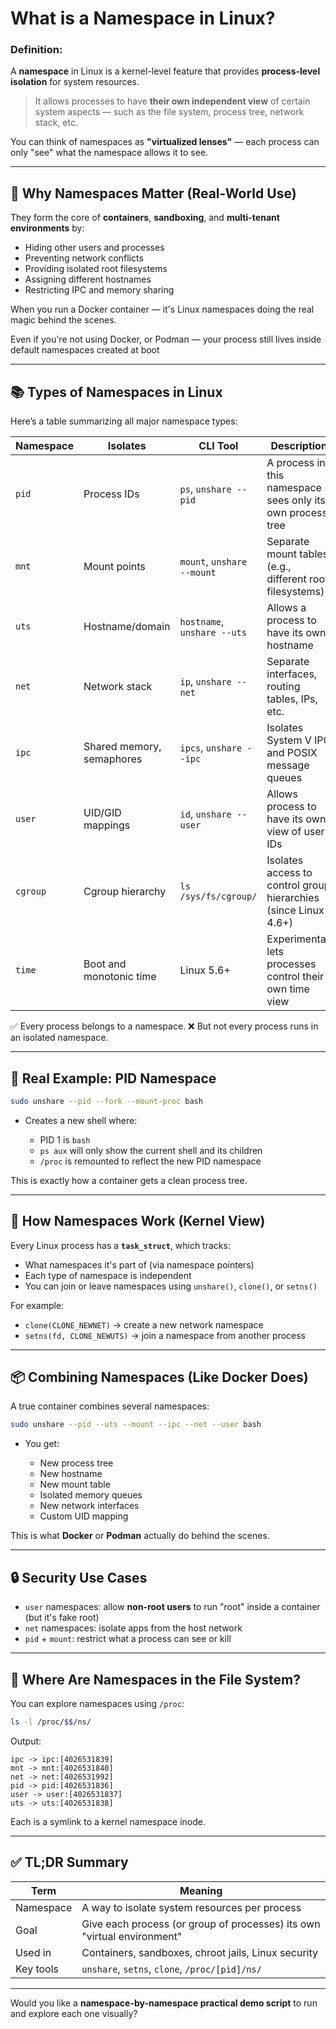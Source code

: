 # What is a Namespace in Linux?

### **Definition:**

A **namespace** in Linux is a kernel-level feature that provides **process-level isolation** for system resources.

> It allows processes to have **their own independent view** of certain system aspects — such as the file system, process tree, network stack, etc.

You can think of namespaces as **"virtualized lenses"** — each process can only "see" what the namespace allows it to see.

---

## 🧠 Why Namespaces Matter (Real-World Use)

They form the core of **containers**, **sandboxing**, and **multi-tenant environments** by:

* Hiding other users and processes
* Preventing network conflicts
* Providing isolated root filesystems
* Assigning different hostnames
* Restricting IPC and memory sharing

When you run a Docker container — it's Linux namespaces doing the real magic behind the scenes.

Even if you're not using Docker, or Podman — your process still lives inside default namespaces created at boot

---

## 📚 Types of Namespaces in Linux

Here’s a table summarizing all major namespace types:

| Namespace | Isolates                  | CLI Tool                    | Description                                                     |
| --------- | ------------------------- | --------------------------- | --------------------------------------------------------------- |
| `pid`     | Process IDs               | `ps`, `unshare --pid`       | A process in this namespace sees only its own process tree      |
| `mnt`     | Mount points              | `mount`, `unshare --mount`  | Separate mount tables (e.g., different root filesystems)        |
| `uts`     | Hostname/domain           | `hostname`, `unshare --uts` | Allows a process to have its own hostname                       |
| `net`     | Network stack             | `ip`, `unshare --net`       | Separate interfaces, routing tables, IPs, etc.                  |
| `ipc`     | Shared memory, semaphores | `ipcs`, `unshare --ipc`     | Isolates System V IPC and POSIX message queues                  |
| `user`    | UID/GID mappings          | `id`, `unshare --user`      | Allows process to have its own view of user IDs                 |
| `cgroup`  | Cgroup hierarchy          | `ls /sys/fs/cgroup/`        | Isolates access to control group hierarchies (since Linux 4.6+) |
| `time`    | Boot and monotonic time   | Linux 5.6+                  | Experimental: lets processes control their own time view        |
  
✅ Every process belongs to a namespace.
❌ But not every process runs in an isolated namespace.

---

## 🧪 Real Example: PID Namespace

```bash
sudo unshare --pid --fork --mount-proc bash
```

* Creates a new shell where:

  * PID 1 is `bash`
  * `ps aux` will only show the current shell and its children
  * `/proc` is remounted to reflect the new PID namespace

This is exactly how a container gets a clean process tree.

---

## 🧠 How Namespaces Work (Kernel View)

Every Linux process has a **`task_struct`**, which tracks:

* What namespaces it's part of (via namespace pointers)
* Each type of namespace is independent
* You can join or leave namespaces using `unshare()`, `clone()`, or `setns()`

For example:

* `clone(CLONE_NEWNET)` → create a new network namespace
* `setns(fd, CLONE_NEWUTS)` → join a namespace from another process

---

## 📦 Combining Namespaces (Like Docker Does)

A true container combines several namespaces:

```bash
sudo unshare --pid --uts --mount --ipc --net --user bash
```

* You get:

  * New process tree
  * New hostname
  * New mount table
  * Isolated memory queues
  * New network interfaces
  * Custom UID mapping

This is what **Docker** or **Podman** actually do behind the scenes.

---

## 🔒 Security Use Cases

* `user` namespaces: allow **non-root users** to run "root" inside a container (but it's fake root)
* `net` namespaces: isolate apps from the host network
* `pid` + `mount`: restrict what a process can see or kill

---

## 📂 Where Are Namespaces in the File System?

You can explore namespaces using `/proc`:

```bash
ls -l /proc/$$/ns/
```

Output:

```
ipc -> ipc:[4026531839]
mnt -> mnt:[4026531840]
net -> net:[4026531992]
pid -> pid:[4026531836]
user -> user:[4026531837]
uts -> uts:[4026531838]
```

Each is a symlink to a kernel namespace inode.

---

## ✅ TL;DR Summary

| Term      | Meaning                                                                 |
| --------- | ----------------------------------------------------------------------- |
| Namespace | A way to isolate system resources per process                           |
| Goal      | Give each process (or group of processes) its own "virtual environment" |
| Used in   | Containers, sandboxes, chroot jails, Linux security                     |
| Key tools | `unshare`, `setns`, `clone`, `/proc/[pid]/ns/`                          |

---

Would you like a **namespace-by-namespace practical demo script** to run and explore each one visually?
